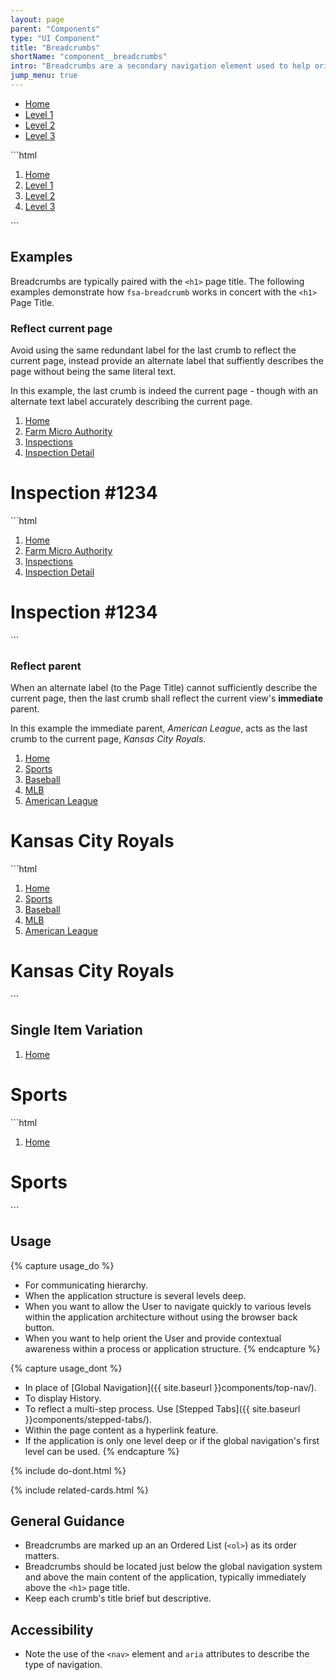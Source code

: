 ```yaml
---
layout: page
parent: "Components"
type: "UI Component"
title: "Breadcrumbs"
shortName: "component__breadcrumbs"
intro: "Breadcrumbs are a secondary navigation element used to help orient a User within an application, and enable quick access to a parent level."
jump_menu: true
---
```


<div class="ds-preview">
  <div class="fsa-breadcrumb">
    <nav class="fsa-breadcrumb__nav" aria-label="Breadcrumbs">
      <ul class="fsa-breadcrumb__list">
        <li class="fsa-breadcrumb__item">
          <a href="#" class="fsa-breadcrumb__link">Home</a>
        </li>
        <li class="fsa-breadcrumb__item">
          <a href="#" class="fsa-breadcrumb__link">Level 1</a>
        </li>
        <li class="fsa-breadcrumb__item">
          <a href="#" class="fsa-breadcrumb__link">Level 2</a>
        </li>
        <li class="fsa-breadcrumb__item">
          <a href="#" class="fsa-breadcrumb__link">Level 3</a>
        </li>
      </ul>
    </nav>
  </div>
</div>
```html
<div class="fsa-breadcrumb">
  <nav class="fsa-breadcrumb__nav" aria-label="Breadcrumbs">
    <ol class="fsa-breadcrumb__list">
      <li class="fsa-breadcrumb__item">
        <a href="/" class="fsa-breadcrumb__link">Home</a>
      </li>
      <li class="fsa-breadcrumb__item">
        <a href="/level-1/" class="fsa-breadcrumb__link">Level 1</a>
      </li>
      <li class="fsa-breadcrumb__item">
        <a href="/level-1/level-2/" class="fsa-breadcrumb__link">Level 2</a>
      </li>
      <li class="fsa-breadcrumb__item">
        <a href="/level-1/level-2/level-3" class="fsa-breadcrumb__link">Level 3</a>
      </li>
    </ol>
  </nav>
</div>
```

## Examples

Breadcrumbs are typically paired with the `<h1>` page title. The following examples demonstrate how `fsa-breadcrumb` works in concert with the `<h1>` Page Title.

### Reflect current page

Avoid using the same redundant label for the last crumb to reflect the current page, instead provide an alternate label that suffiently describes the page without being the same literal text.

In this example, the last crumb is indeed the current page - though with an alternate text label accurately describing the current page.

<div class="ds-preview">
  <div class="fsa-breadcrumb">
    <nav class="fsa-breadcrumb__nav" aria-label="Breadcrumbs">
      <ol class="fsa-breadcrumb__list">
        <li class="fsa-breadcrumb__item">
          <a href="/" class="fsa-breadcrumb__link">Home</a>
        </li>
        <li class="fsa-breadcrumb__item">
          <a href="link.html" class="fsa-breadcrumb__link">Farm Micro Authority</a>
        </li>
        <li class="fsa-breadcrumb__item">
          <a href="link.html" class="fsa-breadcrumb__link">Inspections</a>
        </li>
        <li class="fsa-breadcrumb__item" aria-current="step">
          <a href="link.html" class="fsa-breadcrumb__link">Inspection Detail</a>
        </li>
      </ol>
    </nav>
  </div>
  <h1>Inspection #1234</h1>
</div>
```html
<div class="fsa-breadcrumb">
  <nav class="fsa-breadcrumb__nav" aria-label="Breadcrumbs">
    <ol class="fsa-breadcrumb__list">
      <li class="fsa-breadcrumb__item">
        <a href="/" class="fsa-breadcrumb__link">Home</a>
      </li>
      <li class="fsa-breadcrumb__item">
        <a href="link.html" class="fsa-breadcrumb__link">Farm Micro Authority</a>
      </li>
      <li class="fsa-breadcrumb__item">
        <a href="link.html" class="fsa-breadcrumb__link">Inspections</a>
      </li>
      <li class="fsa-breadcrumb__item" aria-current="step">
        <a href="link.html" class="fsa-breadcrumb__link">Inspection Detail</a>
      </li>
    </ol>
  </nav>
</div>
<h1>Inspection #1234</h1>
```

### Reflect parent

When an alternate label (to the Page Title) cannot sufficiently describe the current page, then the last crumb shall reflect the current view's **immediate** parent.

In this example the immediate parent, *American League*, acts as the last crumb to the current page, *Kansas City Royals*.

<div class="ds-preview">
  <div class="fsa-breadcrumb">
    <nav class="fsa-breadcrumb__nav" aria-label="Breadcrumbs">
      <ol class="fsa-breadcrumb__list">
        <li class="fsa-breadcrumb__item">
          <a href="/" class="fsa-breadcrumb__link">Home</a>
        </li>
        <li class="fsa-breadcrumb__item">
          <a href="link.html" class="fsa-breadcrumb__link">Sports</a>
        </li>
        <li class="fsa-breadcrumb__item">
          <a href="link.html" class="fsa-breadcrumb__link">Baseball</a>
        </li>
        <li class="fsa-breadcrumb__item">
          <a href="link.html" class="fsa-breadcrumb__link">MLB</a>
        </li>
        <li class="fsa-breadcrumb__item">
          <a href="link.html" class="fsa-breadcrumb__link">American League</a>
        </li>
      </ol>
    </nav>
  </div>
  <h1>Kansas City Royals</h1>
</div>
```html
<div class="fsa-breadcrumb">
  <nav class="fsa-breadcrumb__nav" aria-label="Breadcrumbs">
    <ol class="fsa-breadcrumb__list">
      <li class="fsa-breadcrumb__item">
        <a href="/" class="fsa-breadcrumb__link">Home</a>
      </li>
      <li class="fsa-breadcrumb__item">
        <a href="link.html" class="fsa-breadcrumb__link">Sports</a>
      </li>
      <li class="fsa-breadcrumb__item">
        <a href="link.html" class="fsa-breadcrumb__link">Baseball</a>
      </li>
      <li class="fsa-breadcrumb__item">
        <a href="link.html" class="fsa-breadcrumb__link">MLB</a>
      </li>
      <li class="fsa-breadcrumb__item">
        <a href="link.html" class="fsa-breadcrumb__link">American League</a>
      </li>
    </ol>
  </nav>
</div>
<h1>Kansas City Royals</h1>
```

## Single Item Variation

<div class="ds-preview">
  <div class="fsa-breadcrumb">
    <nav class="fsa-breadcrumb__nav" aria-label="Breadcrumbs">
      <ol class="fsa-breadcrumb__list">
        <li class="fsa-breadcrumb__item">
          <a href="/" class="fsa-breadcrumb__link">Home</a>
        </li>
      </ol>
    </nav>
  </div>
  <h1>Sports</h1>
</div>
```html
<div class="fsa-breadcrumb">
  <nav class="fsa-breadcrumb__nav" aria-label="Breadcrumbs">
    <ol class="fsa-breadcrumb__list">
      <li class="fsa-breadcrumb__item">
        <a href="/" class="fsa-breadcrumb__link">Home</a>
      </li>
    </ol>
  </nav>
</div>
<h1>Sports</h1>
```

## Usage

{% capture usage_do %}
* For communicating hierarchy.
* When the application structure is several levels deep.
* When you want to allow the User to navigate quickly to various levels within the application architecture without using the browser back button.
* When you want to help orient the User and provide contextual awareness within a process or application structure.
{% endcapture %}

{% capture usage_dont %}
* In place of [Global Navigation]({{ site.baseurl }}components/top-nav/).
* To display History.
* To reflect a multi-step process. Use [Stepped Tabs]({{ site.baseurl }}components/stepped-tabs/).
* Within the page content as a hyperlink feature.
* If the application is only one level deep or if the global navigation's first level can be used.
{% endcapture %}

{% include do-dont.html %}

{% include related-cards.html %}

## General Guidance

* Breadcrumbs are marked up an an Ordered List (`<ol>`) as its order matters.
* Breadcrumbs should be located just below the global navigation system and above the main content of the application, typically immediately above the `<h1>` page title.
* Keep each crumb's title brief but descriptive.

## Accessibility

* Note the use of the `<nav>` element and `aria` attributes to describe the type of navigation.
